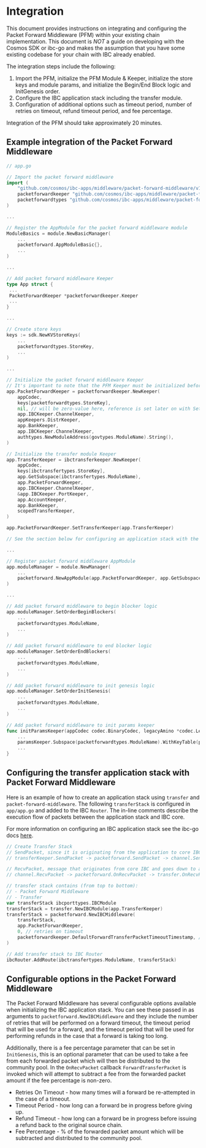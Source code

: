 # Integration

This document provides instructions on integrating and configuring the Packet Forward Middleware (PFM) within your
existing chain implementation. This document is _NOT_ a guide on developing with the Cosmos SDK or ibc-go and makes
the assumption that you have some existing codebase for your chain with IBC already enabled.

The integration steps include the following:

1. Import the PFM, initialize the PFM Module & Keeper, initialize the store keys and module params, and initialize the Begin/End Block logic and InitGenesis order.
2. Configure the IBC application stack including the transfer module.
3. Configuration of additional options such as timeout period, number of retries on timeout, refund timeout period, and fee percentage.

Integration of the PFM should take approximately 20 minutes.

## Example integration of the Packet Forward Middleware

```go
// app.go

// Import the packet forward middleware
import (
    "github.com/cosmos/ibc-apps/middleware/packet-forward-middleware/v10/packetforward"
    packetforwardkeeper "github.com/cosmos/ibc-apps/middleware/packet-forward-middleware/v10/packetforward/keeper"
    packetforwardtypes "github.com/cosmos/ibc-apps/middleware/packet-forward-middleware/v10/packetforward/types"
)

...

// Register the AppModule for the packet forward middleware module
ModuleBasics = module.NewBasicManager(
    ...
    packetforward.AppModuleBasic{},
    ...
)

...

// Add packet forward middleware Keeper
type App struct {
 ...
 PacketForwardKeeper *packetforwardkeeper.Keeper
 ...
}

...

// Create store keys
keys := sdk.NewKVStoreKeys(
    ...
    packetforwardtypes.StoreKey,
    ...
)

...

// Initialize the packet forward middleware Keeper
// It's important to note that the PFM Keeper must be initialized before the Transfer Keeper
app.PacketForwardKeeper = packetforwardkeeper.NewKeeper(
    appCodec,
    keys[packetforwardtypes.StoreKey],
    nil, // will be zero-value here, reference is set later on with SetTransferKeeper.
    app.IBCKeeper.ChannelKeeper,
    appKeepers.DistrKeeper,
    app.BankKeeper,
    app.IBCKeeper.ChannelKeeper,
    authtypes.NewModuleAddress(govtypes.ModuleName).String(),
)

// Initialize the transfer module Keeper
app.TransferKeeper = ibctransferkeeper.NewKeeper(
    appCodec,
    keys[ibctransfertypes.StoreKey],
    app.GetSubspace(ibctransfertypes.ModuleName),
    app.PacketForwardKeeper,
    app.IBCKeeper.ChannelKeeper,
    &app.IBCKeeper.PortKeeper,
    app.AccountKeeper,
    app.BankKeeper,
    scopedTransferKeeper,
)

app.PacketForwardKeeper.SetTransferKeeper(app.TransferKeeper)

// See the section below for configuring an application stack with the packet forward middleware

...

// Register packet forward middleware AppModule
app.moduleManager = module.NewManager(
    ...
    packetforward.NewAppModule(app.PacketForwardKeeper, app.GetSubspace(packetforwardtypes.ModuleName)),
)

...

// Add packet forward middleware to begin blocker logic
app.moduleManager.SetOrderBeginBlockers(
    ...
    packetforwardtypes.ModuleName,
    ...
)

// Add packet forward middleware to end blocker logic
app.moduleManager.SetOrderEndBlockers(
    ...
    packetforwardtypes.ModuleName,
    ...
)

// Add packet forward middleware to init genesis logic
app.moduleManager.SetOrderInitGenesis(
    ...
    packetforwardtypes.ModuleName,
    ...
)

// Add packet forward middleware to init params keeper
func initParamsKeeper(appCodec codec.BinaryCodec, legacyAmino *codec.LegacyAmino, key, tkey storetypes.StoreKey) paramskeeper.Keeper {
    ...
    paramsKeeper.Subspace(packetforwardtypes.ModuleName).WithKeyTable(packetforwardtypes.ParamKeyTable())
    ...
}
```

## Configuring the transfer application stack with Packet Forward Middleware

Here is an example of how to create an application stack using `transfer` and `packet-forward-middleware`.
The following `transferStack` is configured in `app/app.go` and added to the IBC `Router`.
The in-line comments describe the execution flow of packets between the application stack and IBC core.

For more information on configuring an IBC application stack see the ibc-go docs [here](https://github.com/cosmos/ibc-go/blob/e69a833de764fa0f5bdf0338d9452fd6e579a675/docs/docs/04-middleware/01-ics29-fee/02-integration.md#configuring-an-application-stack-with-fee-middleware).

```go
// Create Transfer Stack
// SendPacket, since it is originating from the application to core IBC:
// transferKeeper.SendPacket -> packetforward.SendPacket -> channel.SendPacket

// RecvPacket, message that originates from core IBC and goes down to app, the flow is the other way
// channel.RecvPacket -> packetforward.OnRecvPacket -> transfer.OnRecvPacket

// transfer stack contains (from top to bottom):
// - Packet Forward Middleware
// - Transfer
var transferStack ibcporttypes.IBCModule
transferStack = transfer.NewIBCModule(app.TransferKeeper)
transferStack = packetforward.NewIBCMiddleware(
    transferStack,
    app.PacketForwardKeeper,
    0, // retries on timeout
    packetforwardkeeper.DefaultForwardTransferPacketTimeoutTimestamp, // forward timeout
)

// Add transfer stack to IBC Router
ibcRouter.AddRoute(ibctransfertypes.ModuleName, transferStack)
```

## Configurable options in the Packet Forward Middleware

The Packet Forward Middleware has several configurable options available when initializing the IBC application stack.
You can see these passed in as arguments to `packetforward.NewIBCMiddleware` and they include the number of retries that
will be performed on a forward timeout, the timeout period that will be used for a forward, and the timeout period that
will be used for performing refunds in the case that a forward is taking too long.

Additionally, there is a fee percentage parameter that can be set in `InitGenesis`, this is an optional parameter that
can be used to take a fee from each forwarded packet which will then be distributed to the community pool. In the
`OnRecvPacket` callback `ForwardTransferPacket` is invoked which will attempt to subtract a fee from the forwarded
packet amount if the fee percentage is non-zero.

- Retries On Timeout - how many times will a forward be re-attempted in the case of a timeout.
- Timeout Period - how long can a forward be in progress before giving up.
- Refund Timeout - how long can a forward be in progress before issuing a refund back to the original source chain.
- Fee Percentage - % of the forwarded packet amount which will be subtracted and distributed to the community pool.
